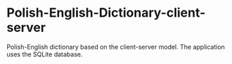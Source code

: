 # Polish-English-Dictionary-client-server
Polish-English dictionary based on the client-server model. The application uses the SQLite database.
